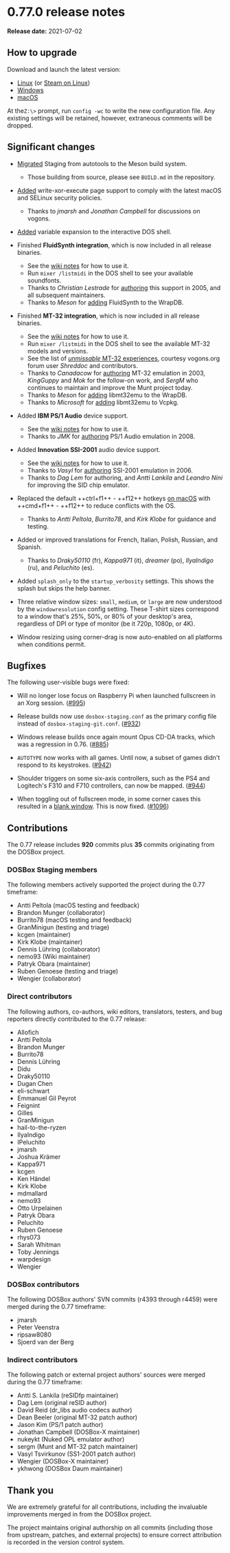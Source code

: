 # 0.77.0 release notes

**Release date:** 2021-07-02

## How to upgrade

Download and launch the latest version:

<div class="compact" markdown>

- [Linux](/downloads/linux/) (or [Steam on Linux](/downloads/linux#steam))
- [Windows](/downloads/windows/)
- [macOS](/downloads/macos/)

</div>

At the`Z:\>` prompt, run `config -wc` to write the new configuration file. Any
existing settings will be retained, however, extraneous comments will be
dropped.


## Significant changes

- [Migrated](https://github.com/dosbox-staging/dosbox-staging/issues/854) Staging from autotools to the Meson build system.
  - Those building from source, please see `BUILD.md` in the repository.

- [Added](https://github.com/dosbox-staging/dosbox-staging/pull/1031) write-xor-execute page support to comply with the latest macOS and SELinux security policies.
  - Thanks to *jmarsh* and *Jonathan Campbell* for discussions on vogons.

- [Added](https://github.com/dosbox-staging/dosbox-staging/pull/1059) variable expansion to the interactive DOS shell.

- Finished **FluidSynth integration**, which is now included in all release binaries.
  - See the [wiki notes](https://github.com/dosbox-staging/dosbox-staging/wiki/MIDI#fluidsynth) for how to use it.
  - Run `mixer /listmidi` in the DOS shell to see your available soundfonts.
  - Thanks to *Christian Lestrade* for [authoring](https://sourceforge.net/p/dosbox/patches/107/) this support in 2005, and all subsequent maintainers.
  - Thanks to *Meson* for [adding](https://github.com/mesonbuild/fluidsynth/tree/2.2.0) FluidSynth to the WrapDB.

- Finished **MT-32 integration**, which is now included in all release binaries.
  - See the [wiki notes](https://github.com/dosbox-staging/dosbox-staging/wiki/MIDI#mt32emu) for how to use it.
  - Run `mixer /listmidi` in the DOS shell to see the available MT-32 models and versions.
  - See the list of [*unmissable* MT-32 experiences](https://www.vogons.org/viewtopic.php?f=62&t=77567), courtesy vogons.org forum user *Shreddoc* and contributors.
  - Thanks to *Canadacow* for [authoring](https://www.vogons.org/viewtopic.php?p=15519#p15519) MT-32 emulation in 2003, *KingGuppy* and *Mok* for the follow-on work, and *SergM* who continues to maintain and improve the Munt project today.
  - Thanks to *Meson* for [adding](https://github.com/mesonbuild/mt32emu/tree/2.5.0) libmt32emu to the WrapDB.
  - Thanks to *Microsoft* for [adding](https://github.com/microsoft/vcpkg/issues/16813) libmt32emu to Vcpkg.

- Added **IBM PS/1 Audio** device support.
  - See the [wiki notes](https://github.com/dosbox-staging/dosbox-staging/wiki/IBM-PS-1-Audio) for how to use it.
  - Thanks to *JMK* for [authoring](https://www.vogons.org/viewtopic.php?p=132826#p132826) PS/1 Audio emulation in 2008.

- Added **Innovation SSI-2001** audio device support.
  - See the [wiki notes](https://github.com/dosbox-staging/dosbox-staging/wiki/Innovation-SSI-2001-Audio) for how to use it.
  - Thanks to *Vasyl* for [authoring](https://www.vogons.org/viewtopic.php?p=93689#p93689) SSI-2001 emulation in 2006.
  - Thanks to *Dag Lem* for authoring, and *Antti Lankila* and *Leandro Nini* for improving the SID chip emulator.

- Replaced the default ++ctrl+f1++ - ++f12++ hotkeys [on macOS](https://github.com/dosbox-staging/dosbox-staging/pull/996#issuecomment-834960586) with ++cmd+f1++ - ++f12++ to reduce conflicts with the OS.
  - Thanks to *Antti Peltola*, *Burrito78*, and *Kirk Klobe* for guidance and testing.

- Added or improved translations for French, Italian, Polish, Russian, and Spanish.
  - Thanks to *Draky50110* (fr), *Kappa971* (it), *dreamer* (po), *IlyaIndigo* (ru), and *Peluchito* (es).

- Added `splash_only` to the `startup_verbosity` settings. This shows the splash but skips the help banner.

- Three relative window sizes: `small`, `medium`, or `large` are now understood by the `windowresolution` config setting. These T-shirt sizes correspond to a window that's 25%, 50%, or 80% of your desktop's area, regardless of DPI or type of monitor (be it 720p, 1080p, or 4K).

- Window resizing using corner-drag is now auto-enabled on all platforms when conditions permit.


## Bugfixes

The following user-visible bugs were fixed:

- Will no longer lose focus on Raspberry Pi when launched fullscreen in an Xorg
session. ([#995](https://github.com/dosbox-staging/dosbox-staging/pull/995))

- Release builds now use `dosbox-staging.conf` as the primary config file instead of
`dosbox-staging-git.conf`. ([#932](https://github.com/dosbox-staging/dosbox-staging/pull/932))

- Windows release builds once again mount Opus CD-DA tracks, which was a regression in 0.76. ([#885](https://github.com/dosbox-staging/dosbox-staging/pull/855))

- `AUTOTYPE` now works with all games. Until now, a subset of games didn't respond to its keystrokes. ([#942](https://github.com/dosbox-staging/dosbox-staging/pull/942))

- Shoulder triggers on some six-axis controllers, such as the PS4 and Logitech's F310 and F710 controllers, can now be mapped. ([#944](https://github.com/dosbox-staging/dosbox-staging/pull/944))

- When toggling out of fullscreen mode, in some corner cases this resulted in a [blank window](https://github.com/dosbox-staging/dosbox-staging/issues/1094). This is now fixed. ([#1096](https://github.com/dosbox-staging/dosbox-staging/pull/1096))


## Contributions

The 0.77 release includes **920** commits plus **35** commits originating from the DOSBox project.

### DOSBox Staging members

The following members actively supported the project during the 0.77 timeframe:

<div class="compact" markdown>

- Antti Peltola (macOS testing and feedback)
- Brandon Munger (collaborator)
- Burrito78 (macOS testing and feedback)
- GranMinigun (testing and triage)
- kcgen (maintainer)
- Kirk Klobe (maintainer)
- Dennis Lühring (collaborator)
- nemo93 (Wiki maintainer)
- Patryk Obara (maintainer)
- Ruben Genoese (testing and triage)
- Wengier (collaborator)

</div>

### Direct contributors

The following authors, co-authors, wiki editors, translators, testers, and bug reporters directly contributed to the 0.77 release:

<div class="compact" markdown>

- Allofich
- Antti Peltola
- Brandon Munger
- Burrito78
- Dennis Lühring
- Didu
- Draky50110
- Dugan Chen
- eli-schwart
- Emmanuel Gil Peyrot
- Feignint
- Gilles
- GranMinigun
- hail-to-the-ryzen
- IlyaIndigo
- IPeluchito
- jmarsh
- Joshua Krämer
- Kappa971
- kcgen
- Ken Händel
- Kirk Klobe
- mdmallard
- nemo93
- Otto Urpelainen
- Patryk Obara
- Peluchito
- Ruben Genoese
- rhys073
- Sarah Whitman
- Toby Jennings
- warpdesign
- Wengier

</div>

### DOSBox contributors

The following DOSBox authors' SVN commits (r4393 through r4459) were merged during the 0.77 timeframe:

<div class="compact" markdown>

- jmarsh
- Peter Veenstra
- ripsaw8080
- Sjoerd van der Berg

</div>

### Indirect contributors

The following patch or external project authors' sources were merged during the 0.77 timeframe:

<div class="compact" markdown>

- Antti S. Lankila (reSIDfp maintainer)
- Dag Lem (original reSID author)
- David Reid (dr_libs audio codecs author)
- Dean Beeler (original MT-32 patch author)
- Jason Kim (PS/1 patch author)
- Jonathan Campbell (DOSBox-X maintainer)
- nukeykt (Nuked OPL emulator author)
- sergm (Munt and MT-32 patch maintainer)
- Vasyl Tsvirkunov (SS1-2001 patch author)
- Wengier (DOSBox-X maintainer)
- ykhwong (DOSBox Daum maintainer)

</div>


## Thank you

We are extremely grateful for all contributions, including the invaluable improvements merged in from the DOSBox project.

The project maintains original authorship on all commits (including those from upstream, patches, and external projects) to ensure correct attribution is recorded in the version control system.

